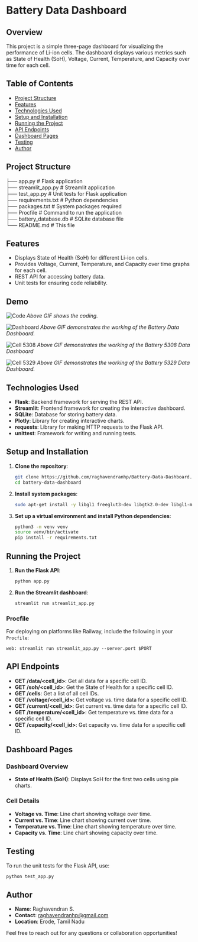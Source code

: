 # 



# Battery Data Dashboard

## Overview

This project is a simple three-page dashboard for visualizing the performance of Li-ion cells. The dashboard displays various metrics such as State of Health (SoH), Voltage, Current, Temperature, and Capacity over time for each cell.

## Table of Contents

- [Project Structure](#project-structure)
- [Features](#features)
- [Technologies Used](#technologies-used)
- [Setup and Installation](#setup-and-installation)
- [Running the Project](#running-the-project)
- [API Endpoints](#api-endpoints)
- [Dashboard Pages](#dashboard-pages)
- [Testing](#testing)
- [Author](#author)

## Project Structure

├── app.py                  # Flask application  
├── streamlit_app.py        # Streamlit application  
├── test_app.py             # Unit tests for Flask application  
├── requirements.txt        # Python dependencies  
├── packages.txt            # System packages required  
├── Procfile                # Command to run the application  
├── battery_database.db     # SQLite database file  
└── README.md               # This file  


## Features

- Displays State of Health (SoH) for different Li-ion cells.
- Provides Voltage, Current, Temperature, and Capacity over time graphs for each cell.
- REST API for accessing battery data.
- Unit tests for ensuring code reliability.

## Demo
![Code](Code_animation.gif)
*Above GIF shows the coding.*

![Dashboard](Dashboard_animation.gif)
*Above GIF demonstrates the working of the Battery Data Dashboard.*

![Cell 5308](5308_animation.gif)
*Above GIF demonstrates the working of the Battery 5308 Data Dashboard*

![Cell 5329](5329_animation.gif)
*Above GIF demonstrates the working of the Battery 5329 Data Dashboard.*

## Technologies Used

- **Flask**: Backend framework for serving the REST API.
- **Streamlit**: Frontend framework for creating the interactive dashboard.
- **SQLite**: Database for storing battery data.
- **Plotly**: Library for creating interactive charts.
- **requests**: Library for making HTTP requests to the Flask API.
- **unittest**: Framework for writing and running tests.

## Setup and Installation

1. **Clone the repository**:
    ```bash
    git clone https://github.com/raghavendranhp/Battery-Data-Dashboard.git
    cd battery-data-dashboard
    ```

2. **Install system packages**:
    ```bash
    sudo apt-get install -y libgl1 freeglut3-dev libgtk2.0-dev libgl1-mesa-glx
    ```

3. **Set up a virtual environment and install Python dependencies**:
    ```bash
    python3 -m venv venv
    source venv/bin/activate
    pip install -r requirements.txt
    ```

## Running the Project

1. **Run the Flask API**:
    ```bash
    python app.py
    ```

2. **Run the Streamlit dashboard**:
    ```bash
    streamlit run streamlit_app.py
    ```

### Procfile

For deploying on platforms like Railway, include the following in your `Procfile`:
```
web: streamlit run streamlit_app.py --server.port $PORT
```

## API Endpoints

- **GET /data/<cell_id>**: Get all data for a specific cell ID.
- **GET /soh/<cell_id>**: Get the State of Health for a specific cell ID.
- **GET /cells**: Get a list of all cell IDs.
- **GET /voltage/<cell_id>**: Get voltage vs. time data for a specific cell ID.
- **GET /current/<cell_id>**: Get current vs. time data for a specific cell ID.
- **GET /temperature/<cell_id>**: Get temperature vs. time data for a specific cell ID.
- **GET /capacity/<cell_id>**: Get capacity vs. time data for a specific cell ID.

## Dashboard Pages

### Dashboard Overview

- **State of Health (SoH)**: Displays SoH for the first two cells using pie charts.

### Cell Details

- **Voltage vs. Time**: Line chart showing voltage over time.
- **Current vs. Time**: Line chart showing current over time.
- **Temperature vs. Time**: Line chart showing temperature over time.
- **Capacity vs. Time**: Line chart showing capacity over time.

## Testing

To run the unit tests for the Flask API, use:
```bash
python test_app.py
```

## Author

- **Name**: Raghavendran S.
- **Contact**: [raghavendranhp@gmail.com](mailto:raghavendranhp@gmail.com)
- **Location**: Erode, Tamil Nadu

Feel free to reach out for any questions or collaboration opportunities!

